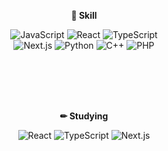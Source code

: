 
<!--
Here are some ideas to get you started:

- 🔭 I’m currently working on ...
- 🌱 I’m currently learning ...
- 👯 I’m looking to collaborate on ...
- 🤔 I’m looking for help with ...
- 💬 Ask me about ...
- 📫 How to reach me: ...
- 😄 Pronouns: ...
- ⚡ Fun fact: ...
-->
<div align=center>


<b>🌱 Skill </b>

<!-- ![HTML5](https://img.shields.io/badge/-HTML5-F05032?style=flat&logo=HTML5&logoColor=white)
![CSS3](https://img.shields.io/badge/CSS3-1572B6?style=flat&logo=CSS3&logoColor=white) -->
![JavaScript](https://img.shields.io/badge/JavaScript-F7DF1E?style=flat&logo=JavaScript&logoColor=white)
![React](https://img.shields.io/badge/React-61DAFB?style=flat&logo=React&logoColor=white)
![TypeScript](https://img.shields.io/badge/TypeScript-3178C6?style=flat&logo=TypeScript&logoColor=white)
<br>
![Next.js](https://img.shields.io/badge/Next.js-000000?style=flat&logo=Next.js&logoColor=white)
![Python](https://img.shields.io/badge/Python-3776AB?style=flat&logo=Python&logoColor=F7DF1E)
![C++](https://img.shields.io/badge/C++-00599C?style=flat&logo=cplusplus&logoColor=white)
![PHP](https://img.shields.io/badge/PHP-1572B6?style=flat&logo=PHP&logoColor=white)

<br><br>


<br><br>
<b>✏ Studying </b>

![React](https://img.shields.io/badge/React-61DAFB?style=flat&logo=React&logoColor=white)
![TypeScript](https://img.shields.io/badge/TypeScript-3178C6?style=flat&logo=TypeScript&logoColor=white)
![Next.js](https://img.shields.io/badge/Next.js-000000?style=flat&logo=Next.js&logoColor=white)

<br><br>

<!--
<br><br>
<b>🔥 Github states </b>

![Anurag's GitHub stats](https://github-readme-stats.vercel.app/api?username=leedahye2001&show_icons=true&theme=tokyonight)
-->
</div>

